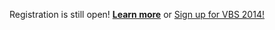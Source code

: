 Registration is still open! **[Learn more](/kr/vbs/)** or <a href="/kr/vbs_registration/" class="button tiny success radius">Sign up for VBS 2014!</a>